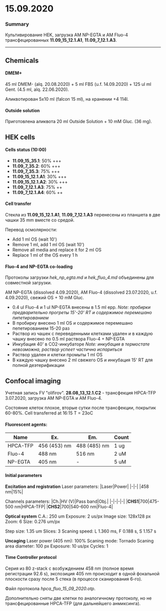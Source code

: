 15.09.2020
==========

### Summary 
Культивирование HEK, загрузка AM NP-EGTA и AM Fluo-4 трансфецированных **11.09_15_12.1.A1**, **11.09_7_12.1.A3**.

---

## Chemicals
#### DMEM+
45 ml DMEM- (alq. 20.08.2020) + 5 ml FBS (u.f. 14.09.2020) + 125 ul ml Gent. (4.5 ml, alq. 22.06.2020).

Аликвотирован 5x10 ml (falcon 15 ml), на хранении +4 114l.

#### Outside solution
Приготовлена аликвота 20 ml Outside Solution + 10 mM Gluc. (36 mg).


## HEK cells
#### Cells status (10:00)
- **11.09_15_35.1**: 50% +++
- **11.09_7_35.2**: 60% +++
- **11.09_7_35.3**: 75% +++
- **11.09_15_12.1.A1**: 30% +++
- **11.09_15_12.1.A2**: 30% +++
- **11.09_7_12.1.A3**: 75% ++
- **11.09_7_12.1.A4**: 60% ++

#### Cell transfer 
Стекла из **11.09_15_12.1.A1**, **11.09_7_12.1.A3** перенесены из планшета в две чашки 35 mm вместе со средой.

Перевод осмолярности:
- Add 1 ml OS (wait 10')
- Remove 1 ml, add 1 ml OS (wait 10')
- Remove all media and replace it for 2 ml OS
- Replace 1 ml of the OS every 1 h

#### Fluo-4 and NP-EGTA co-loading
Протоколы загрузки *hek_np_egta.md* и *hek_fluo_4.md* объединены для совместной загрузки.

AM NP-EGTA (dissolved 4.09.2020), AM Fluo-4 (dissolved 23.07.2020, u.f. 4.09.2020), свежий OS + 10 mM Gluc.

- 0.4 ul Fluo-4 и 1 ul NP-EGTA внесены в 1.5 ml epp.
*Note: пробирки предварительно прогреты 15'-20' RT и содержимое перемешано пипетированием*
- В пробирку внесено 1 ml OS и содержимое перемешано пепетированием 15-20 раз
- Раствор из чашек с переведенными клетками удален и в каждую чашку внесено по 0.5 ml раствора Fluo-4 + NP-EGTA
- Инкубация 40' в CO2-инкубаторе
*Note: инкубация в термостате невозможна, раствор успеет частично испариться*
- Раствор удален и клетки промыты 1 ml OS
- В каждую чашку внесено 2 ml свежего OS и инкубация 15' RT для полной деэтерификации


## Confocal imaging
Учетная запись FV "olifirov".
**28.08_13_12.1.С2** - трансфекция HPCA-TFP 3.07.2020, загрузка AM NP-EGTA и AM Fluo-4.

Состояние клеток плохое, вторые сутки после трансфекции, покрытик 60-80%.
Cell transferred at 16:15
T = 23oC

#### Fluorescent agents:
|Name|Ex.|Em.|Count|
|-|-|-|-|
|HPCA-TFP|456 (453) nm|488 (485) nm|1 ug|
|Fluo-4|488 nm|516 nm|2 uM|
|NP-EGTA|405 nm|-|5 uM|

#### Initial parameters 
**Excitation and registration**
Laser parameters:
|Laser|Power|
|-|-|
|458 nm|15%|

Channels parameters:
|Ch.|HV (V)|Pass band|Obj.|
|-|-|-|-|
|**CHS1**|700|475-500 nm|HPCA-TFP|
|**CHS2**|700|540-600 nm|Fluo-4|


**Optical system**
C.A.: 250 um
Exposure: 2 us/px
Image size: 128x128 px
Zoom: 6
Size: 0.276 um/px

Step size: 1.35 um
Slices: 3
Scaning speed: L 1.360 ms, F 0.188 s, S 1.157 s

**Uncaging**
Laser power (405 nm): 100%
Scaning mode: Tornado
Scaning area diameter: 100 px
Exposure: 10 us/px
Cycles: 1

#### Time Controller protocol
Серия из 80 z-stack с возбуждением 458 nm (полное время регистрации 92.6 s), экспозиция 405 nm происходит в одной фокальной плоскости сразу после 5 стека (в процессе сканирования 6-го).

Файл протокола *hpca_fluo_15_09_2020.otp*.

Дополнительно сняты две клетки по аналогичному протоколу, но не трансфецированные HPCA-TFP (для дальнейшего анмиксинга).


